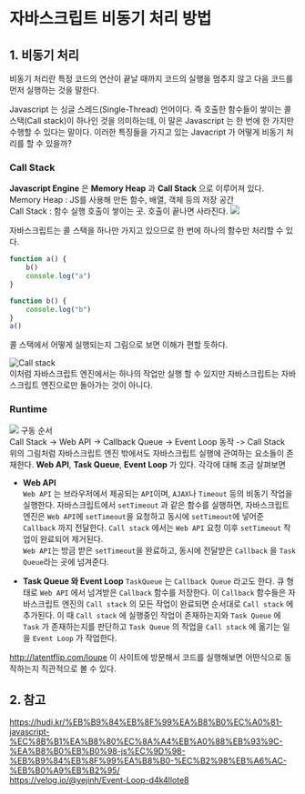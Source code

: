 # 자바스크립트 비동기 처리 방법

## 1. 비동기 처리
비동기 처리란 특정 코드의 연산이 끝날 때까지 코드의 실행을 멈추지 않고 다음 코드를 먼저 실행하는 것을 말한다.

Javascript 는 싱글 스레드(Single-Thread) 언어이다. 즉 호출한 함수들이 쌓이는 콜 스택(Call stack)이 하나인 것을 의미하는데, 이 말은 Javascript 는 한 번에 한 가지만 수행할 수 있다는 말이다. 이러한 특징들을 가지고 있는 Javacript 가 어떻게 비동기 처리를 할 수 있을까?
### **Call Stack**
**Javascript Engine** 은 **Memory Heap** 과 **Call Stack** 으로 이루어져 있다.
Memory Heap : JS를 사용해 만든 함수, 배열, 객체 등의 저장 공간  
Call Stack : 함수 실행 호출이 쌓이는 곳. 호출이 끝나면 사라진다.
![](https://joshua1988.github.io/images/posts/web/translation/how-js-works/js-engine-structure.png)

자바스크립트는 콜 스택을 하나만 가지고 있으므로 한 번에 하나의 함수만 처리할 수 있다.
```js
function a() {
	b()
	console.log("a")
}

function b() {
	console.log("b")
}
a()
```
콜 스택에서 어떻게 실행되는지 그림으로 보면 이해가 편할 듯하다.  

![Call stack](https://images.velog.io/images/tlatjdgh3778/post/723b4b64-927d-4e6f-a07c-3191dc4e48ab/callsatck.png)  
이처럼 자바스크립트 엔진에서는 하나의 작업만 실행 할 수 있지만 자바스크립트는 자바스크립트 엔진으로만 돌아가는 것이 아니다.

### **Runtime**
![](https://hudi.kr/wp-content/uploads/2018/03/%EC%8A%AC%EB%9D%BC%EC%9D%B4%EB%93%9C3.png)
구동 순서  
Call Stack -> Web API -> Callback Queue -> Event Loop 동작 -> Call Stack  
위의 그림처럼 자바스크립트 엔진 밖에서도 자바스크립트 실행에 관여하는 요소들이 존재한다. **Web API**, **Task Queue**, **Event Loop** 가 있다. 각각에 대해 조금 살펴보면
* **Web API**  
`Web API` 는 브라우저에서 제공되는 `API`이며, `AJAX`나 `Timeout` 등의 비동기 작업을 실행한다. 자바스크립트에서 `setTimeout` 과 같은 함수를 실행하면, 자바스크립트 엔진은 `Web API`에 `setTimeout`을 요청하고 동시에 `setTimeout`에 넣어준 `Callback` 까지 전달한다. `Call stack` 에서는 `Web API` 요청 이후 `setTimeout` 작업이 완료되어 제거된다.  
`Web API`는 방금 받은 `setTimeout`을 완료하고, 동시에 전달받은 `Callback` 을 `Task Queue`라는 곳에 넘겨준다.

* **Task Queue 와 Event Loop**
`TaskQueue` 는 `Callback Queue` 라고도 한다. 큐 형태로 `Web API` 에서 넘겨받은 `Callback` 함수를 저장한다. 이 `Callback` 함수들은 자바스크립트 엔진의 `Call stack` 의 모든 작업이 완료되면 순서대로 `Call stack` 에 추가된다. 이 때 `Call stack` 에 실행중인 작업이 존재하는지와 `Task Queue` 에 `Task` 가 존재하는지를 판단하고 `Task Queue` 의 작업을 `Call stack` 에 옮기는 일을 `Event Loop` 가 작업한다.

<http://latentflip.com/loupe> 이 사이트에 방문해서 코드를 실행해보면 어떤식으로 동작하는지 직관적으로 볼 수 있다.

## 2. 참고
https://hudi.kr/%EB%B9%84%EB%8F%99%EA%B8%B0%EC%A0%81-javascript-%EC%8B%B1%EA%B8%80%EC%8A%A4%EB%A0%88%EB%93%9C-%EA%B8%B0%EB%B0%98-js%EC%9D%98-%EB%B9%84%EB%8F%99%EA%B8%B0-%EC%B2%98%EB%A6%AC-%EB%B0%A9%EB%B2%95/  
https://velog.io/@yejinh/Event-Loop-d4k4llote8
